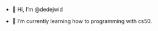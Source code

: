 - 👋 Hi, I’m @dedejwid

- 🌱 I’m currently learning how to programming with cs50. 

<!---
- 💞️ I’m looking to collaborate on ...
- 📫 How to reach me
- 👀 I’m interested in ...

dedejwid/dedejwid is a ✨ special ✨ repository because its `README.md` (this file) appears on your GitHub profile.
You can click the Preview link to take a look at your changes.
--->
